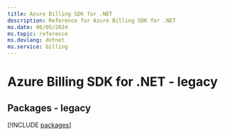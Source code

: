 ```yaml
---
title: Azure Billing SDK for .NET
description: Reference for Azure Billing SDK for .NET
ms.date: 06/05/2024
ms.topic: reference
ms.devlang: dotnet
ms.service: billing
---
```

# Azure Billing SDK for .NET - legacy
## Packages - legacy
[!INCLUDE [packages](billing-index.md)]